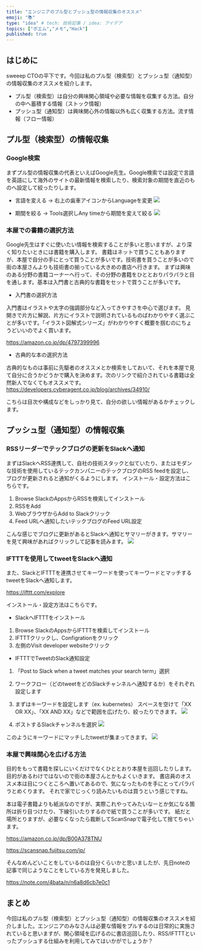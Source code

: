 ```yaml
---
title: "エンジニアのプル型とプッシュ型の情報収集のオススメ"
emoji: "📚"
type: "idea" # tech: 技術記事 / idea: アイデア
topics: ["ポエム","メモ","Hack"]
published: true
---
```



## はじめに

sweeep CTOの平下です。今回は私のプル型（検索型）とプッシュ型（通知型）の情報収集のオススメを紹介します。
* プル型（検索型）は自分の興味関心領域や必要な情報を収集する方法。自分の中へ蓄積する情報（ストック情報）
* プッシュ型（通知型）は興味関心外の情報以外も広く収集する方法。流す情報（フロー情報）


## プル型（検索型）の情報収集

### Google検索

まずプル型の情報収集の代表といえばGoogle先生。Google検索では設定で言語を英語にして海外のサイトの最新情報を検索したり、検索対象の期間を直近のものへ設定して絞ったりします。

* 言語を変える -> 右上の歯車アイコンからLanguageを変更
![](/images/e8a6889fc529cb/lang.png)

* 期間を絞る -> Tools選択しAny timeから期間を変えて絞る
![](/images/e8a6889fc529cb/time.png)


### 本屋での書籍の選択方法

Google先生はすぐに使いたい情報を検索することが多いと思いますが、より深く知りたいときには書籍を購入します。
書籍はネットで買うこともありますが、本屋で自分の手にとって買うことが多いです。技術書を買うことが多いので街の本屋さんよりも技術書の揃っている大きめの書店へ行きます。
まずは興味のある分野の書籍コーナーへ行って、その分野の書籍をひととおりパラパラと目を通します。基本は入門書と古典的な書籍をセットで買うことが多いです。

* 入門書の選択方法

入門書はイラストや太字の強調部分など入ってきやすさを中心で選びます。
見開きで片方に解説、片方にイラストで説明されているものばわかりやすく選ぶことが多いです。「イラスト図解式シリーズ」がわかりやすく概要を掴むのにちょうどいいのでよく買います。

https://amazon.co.jp/dp/4797399996

* 古典的な本の選択方法

古典的なものは事前に先駆者のオススメとか検索をしておいて、それを本屋で見て自分に合うかどうかで購入を決めます。次のリンクで紹介されている書籍は全然新人でなくてもオススメです。
https://developers.cyberagent.co.jp/blog/archives/34910/

こちらは目次や構成などをしっかり見て、自分の欲しい情報があるかチェックします。
## プッシュ型（通知型）の情報収集

### RSSリーダーでテックブログの更新をSlackへ通知
まずはSlackへRSS連携して、自社の技術スタックと似ていたり、またはモダンな技術を使用しているテックカンパニーのテックブログのRSS feedを設定し、ブログが更新されると通知がくるようにします。
インストール・設定方法はこちらです。

1. Browse SlackのAppsからRSSを検索してインストール
2. RSSをAdd
3. WebブラウザからAdd to Slackクリック
4. Feed URLへ通知したいテックブログのFeed URL設定

こんな感じでブログに更新があるとSlackへ通知とサマリーがきます。サマリーを見て興味があればクリックして記事を読みます。
![](/images/e8a6889fc529cb/rss.png)


### IFTTTを使用してtweetをSlackへ通知

また、SlackとIFTTTを連携させてキーワードを使ってキーワードとマッチするtweetをSlackへ通知します。

https://ifttt.com/explore

インストール・設定方法はこちらです。

* SlackへIFTTTをインストール
1. Browse SlackのAppsからIFTTTを検索してインストール
2. IFTTTクリックし、Configrationをクリック
3. 左側のVisit developer websiteクリック

* IFTTTでTweetのSlack通知設定
1. 「Post to Slack when a tweet matches your search term」選択
2. ワークフロー（どのtweetをどのSlackチャンネルへ通知するか）をそれぞれ設定します
3. まずはキーワードを設定します（ex. kubernetes）
スペースを空けて「XX OR XX」、「XX AND XX」などで範囲を広げたり、絞ったりできます。
![](/images/e8a6889fc529cb/if_tweet.png)

4. ポストするSlackチャンネルを選択
![](/images/e8a6889fc529cb/post.png)

このようにキーワードにマッチしたtweetが集まってきます。
![](/images/e8a6889fc529cb/ifttt_sample.png)

### 本屋で興味関心を広げる方法

目的をもって書籍を探しにいくだけでなくひととおり本屋を巡回したりします。目的があるわけではないので街の本屋さんとかもよくいきます。
書店員のオススメ本は目につくところへ置いてあるので、気になったものを手にとってパラパラとめくります。
それで家でじっくり読みたいものは買うという感じですね。

本は電子書籍よりも紙派なのですが、実際これやってみたいなーとか気になる箇所は折り目つけたり、下線引いたりするので紙で買うことが多いです。
紙だと場所とりますが、必要なくなったら裁断してScanSnapで電子化して捨てちゃいます。

https://amazon.co.jp/dp/B00A378TNU

https://scansnap.fujitsu.com/jp/

そんなめんどいことをしているのは自分くらいかと思いましたが、先日noteの記事で同じようなことをしている方を発見しました。

https://note.com/4bata/n/n6a8d6cb7e0c1

## まとめ
今回は私のプル型（検索型）とプッシュ型（通知型）の情報収集のオススメを紹介しました。エンジニアのみなさんは必要な情報をプルするのは日常的に実施されていると思いますが、関心領域を広げるのに書店巡回したり、RSS/IFTTTといったプッシュする仕組みを利用してみてはいかがでしょうか？
